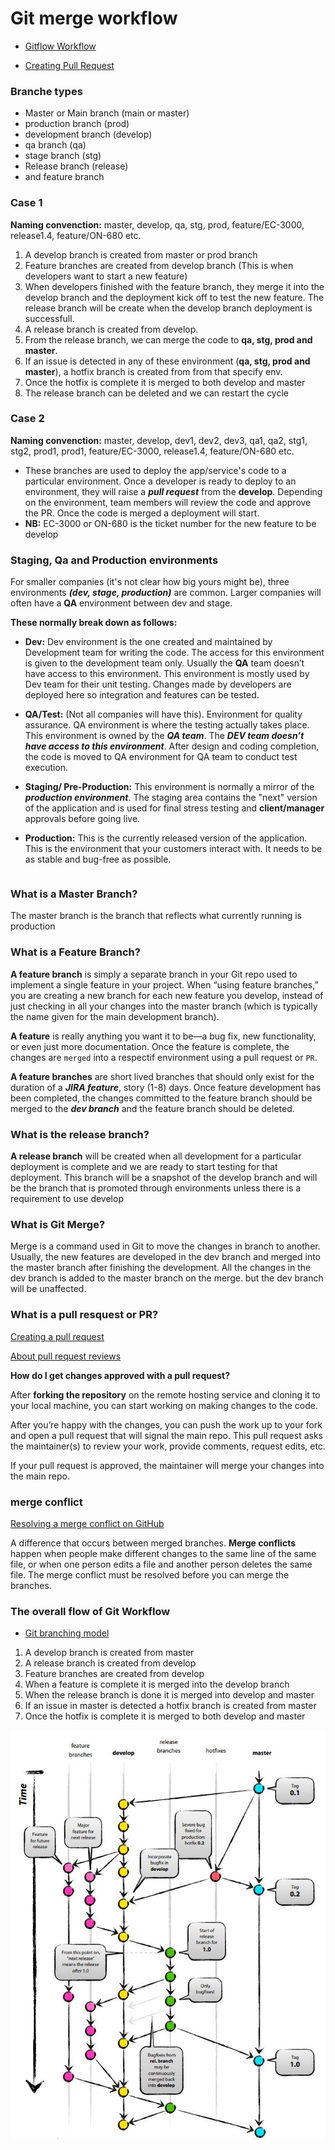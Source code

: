 # Git merge workflow
- [Gitflow Workflow](https://www.atlassian.com/git/tutorials/comparing-workflows/gitflow-workflow#:~:text=A%20release%20branch%20is%20created,merged%20into%20develop%20and%20master)

- [Creating Pull Request](https://www.youtube.com/watch?v=TQlhf1OMeA4&list=RDCMUCuFg53ZTr6maqBC-4i9o4-w&index=4)

### Branche types
- Master or Main branch (main or master)
- production branch (prod)
- development branch (develop)
- qa branch (qa)
- stage branch (stg)
- Release branch (release)
- and feature branch 

### Case 1
**Naming convenction:** master, develop, qa, stg, prod, feature/EC-3000, release1.4, feature/ON-680 etc.

1. A develop branch is created from master or prod branch
2. Feature branches are created from develop branch (This is when developers want to start a new feature)
3. When developers finished with the feature branch, they merge it into the develop branch and the deployment kick off to test the new feature. The release branch will be create when the develop branch deployment is successfull. 
4. A release branch is created from develop. 
5. From the release branch, we can merge the code to **qa, stg, prod and master**.
6. If an issue is detected in any of these environment (**qa, stg, prod and master**), a hotfix branch is created from from that specify env.
7. Once the hotfix is complete it is merged to both develop and master
8. The release branch can be deleted and we can restart the cycle


### Case 2
**Naming convenction:** master, develop, dev1, dev2, dev3, qa1, qa2, stg1, stg2, prod1, prod1, feature/EC-3000, release1.4, feature/ON-680 etc.

- These branches are used to deploy the app/service's code to a particular environment. Once a developer is ready to deploy to an environment, they will raise a ***pull request*** from the **develop**. Depending on the environment, team members will review the code and approve the PR. Once the code is merged a deployment will start. 
- **NB:** EC-3000 or ON-680 is the ticket number for the new feature to be develop


### Staging, Qa and Production environments
For smaller companies (it's not clear how big yours might be), three environments ***(dev, stage, production)*** are common. Larger companies will often have a **QA** environment between dev and stage.

**These normally break down as follows:**

+ **Dev:** Dev environment is the one created and maintained by Development team for writing the code. The access for this environment is given to the development team only. Usually the **QA** team doesn’t have access to this environment. This environment is mostly used by Dev team for their unit testing. Changes made by developers are deployed here so integration and features can be tested. 


+ **QA/Test:** (Not all companies will have this). Environment for quality assurance. QA environment is where the testing actually takes place. This environment is owned by the ***QA team***. The ***DEV team doesn’t have access to this environment***. After design and coding completion, the code is moved to QA environment for QA team to conduct test execution.

+ **Staging/ Pre-Production:** This environment is normally a mirror of the ***production environment***. The staging area contains the "next" version of the application and is used for final stress testing and **client/manager** approvals before going live.

+ **Production:** This is the currently released version of the application. This is the environment that your customers interact with. It needs to be as stable and bug-free as possible.

```
```
### What is a Master Branch?
The master branch is the branch that reflects what currently running is production

### What is a Feature Branch?
**A feature branch** is simply a separate branch in your Git repo used to implement a single feature in your project. When “using feature branches,” you are creating a new branch for each new feature you develop, instead of just checking in all your changes into the master branch (which is typically the name given for the main development branch).

**A feature** is really anything you want it to be—a bug fix, new functionality, or even just more documentation. Once the feature is complete, the changes are `merged` into a respectif environment using a pull request or `PR`.

 **A feature branches** are short lived branches that should only exist for the duration of a ***JIRA feature***, story (1-8) days. Once feature development has been completed, the changes committed to the feature branch should be merged to the ***dev branch*** and the feature branch should be deleted. 


### What is the release branch?
**A release branch** will be created when all development for a particular deployment is complete and we are ready to start testing for that deployment. This branch will be a snapshot of the develop branch and will be the branch that is promoted through environments unless there is a requirement to use develop

### What is Git Merge?
Merge is a command used in Git to move the changes in branch to another. Usually, the new features are developed in the dev branch and merged into the master branch after finishing the development. All the changes in the dev branch is added to the master branch on the merge. but the dev branch will be unaffected.


### What is a pull resquest or PR?
[Creating a pull request](https://docs.github.com/en/github/collaborating-with-issues-and-pull-requests/creating-a-pull-request)

[About pull request reviews](https://docs.github.com/en/github/collaborating-with-issues-and-pull-requests/about-pull-request-reviews#required-reviews)

**How do I get changes approved with a pull request?**

After **forking the repository** on the remote hosting service and cloning it to your local machine, you can start working on making changes to the code.

After you’re happy with the changes, you can push the work up to your fork and open a pull request that will signal the main repo. This pull request asks the maintainer(s) to review your work, provide comments, request edits, etc.

If your pull request is approved, the maintainer will merge your changes into the main repo.

### merge conflict
[Resolving a merge conflict on GitHub](https://docs.github.com/en/github/collaborating-with-issues-and-pull-requests/resolving-a-merge-conflict-on-github)

A difference that occurs between merged branches. **Merge conflicts** happen when people make different changes to the same line of the same file, or when one person edits a file and another person deletes the same file. The merge conflict must be resolved before you can merge the branches.


### The overall flow of Git Workflow
- [Git branching model](https://nvie.com/files/Git-branching-model.pdf)

1. A develop branch is created from master
2. A release branch is created from develop
3. Feature branches are created from develop
4. When a feature is complete it is merged into the develop branch
5. When the release branch is done it is merged into develop and master
6. If an issue in master is detected a hotfix branch is created from master
7. Once the hotfix is complete it is merged to both develop and master

![](/images/git-worflow.JPG)


